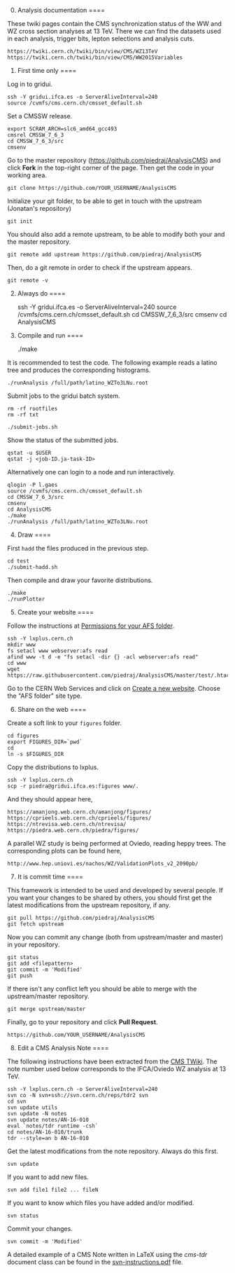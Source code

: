 0. Analysis documentation
====

These twiki pages contain the CMS synchronization status of the WW and WZ cross section analyses at 13 TeV. There we can find the datasets used in each analysis, trigger bits, lepton selections and analysis cuts.

    https://twiki.cern.ch/twiki/bin/view/CMS/WZ13TeV
    https://twiki.cern.ch/twiki/bin/view/CMS/WW2015Variables


1. First time only
====

Log in to gridui.

    ssh -Y gridui.ifca.es -o ServerAliveInterval=240
    source /cvmfs/cms.cern.ch/cmsset_default.sh

Set a CMSSW release.

    export SCRAM_ARCH=slc6_amd64_gcc493
    cmsrel CMSSW_7_6_3
    cd CMSSW_7_6_3/src
    cmsenv

Go to the master repository (https://github.com/piedraj/AnalysisCMS) and click **Fork** in the top-right corner of the page. Then get the code in your working area.

    git clone https://github.com/YOUR_USERNAME/AnalysisCMS

Initialize your git folder, to be able to get in touch with the upstream (Jonatan's repository)

    git init

You should also add a remote upstream, to be able to modify both your and the master repository.

    git remote add upstream https://github.com/piedraj/AnalysisCMS

Then, do a git remote in order to check if the upstream appears. 

    git remote -v

<!---
The base class should be recreated anytime the latino trees have been updated.
Read a MC latino tree that contains the `GEN_weight_SM` variable,

    root -l latino_DYJetsToLL_M-50.root
    latino->MakeClass("AnalysisBase")
-->


2. Always do
====

    ssh -Y gridui.ifca.es -o ServerAliveInterval=240
    source /cvmfs/cms.cern.ch/cmsset_default.sh
    cd CMSSW_7_6_3/src
    cmsenv
    cd AnalysisCMS


3. Compile and run
====

    ./make

It is recommended to test the code. The following example reads a latino tree and produces the corresponding histograms.

    ./runAnalysis /full/path/latino_WZTo3LNu.root

Submit jobs to the gridui batch system.

    rm -rf rootfiles
    rm -rf txt

    ./submit-jobs.sh

Show the status of the submitted jobs.

    qstat -u $USER
    qstat -j <job-ID.ja-task-ID>

Alternatively one can login to a node and run interactively.

    qlogin -P l.gaes
    source /cvmfs/cms.cern.ch/cmsset_default.sh
    cd CMSSW_7_6_3/src
    cmsenv
    cd AnalysisCMS
    ./make
    ./runAnalysis /full/path/latino_WZTo3LNu.root

<!---
Notice that input files can be accessed directly from eos when working from lxplus.

    ./runAnalysis root://eoscms.cern.ch//eos/cms/store/user/kbutanov/HWWwidthRun2/7September/25ns/latino_WZTo3LNu.root
-->


4. Draw
====

First `hadd` the files produced in the previous step.

    cd test
    ./submit-hadd.sh

Then compile and draw your favorite distributions.

    ./make
    ./runPlotter


5. Create your website
====

Follow the instructions at [Permissions for your AFS folder](https://espace.cern.ch/webservices-help/websitemanagement/ConfiguringAFSSites/Pages/PermissionsforyourAFSfolder.aspx).

    ssh -Y lxplus.cern.ch
    mkdir www
    fs setacl www webserver:afs read
    afind www -t d -e "fs setacl -dir {} -acl webserver:afs read"
    cd www
    wget https://raw.githubusercontent.com/piedraj/AnalysisCMS/master/test/.htaccess

Go to the CERN Web Services and click on [Create a new website](https://webservices.web.cern.ch/webservices/Services/CreateNewSite/Default.aspx).
Choose the "AFS folder" site type.


6. Share on the web
====

Create a soft link to your `figures` folder.

    cd figures
    export FIGURES_DIR=`pwd`
    cd
    ln -s $FIGURES_DIR

Copy the distributions to lxplus.

    ssh -Y lxplus.cern.ch
    scp -r piedra@gridui.ifca.es:figures www/.

And they should appear here,

    https://amanjong.web.cern.ch/amanjong/figures/
    https://cprieels.web.cern.ch/cprieels/figures/
    https://ntrevisa.web.cern.ch/ntrevisa/
    https://piedra.web.cern.ch/piedra/figures/

A parallel WZ study is being performed at Oviedo, reading heppy trees. The corresponding plots can be found here,

    http://www.hep.uniovi.es/nachos/WZ/ValidationPlots_v2_2090pb/


7. It is commit time
====

This framework is intended to be used and developed by several people. If you want your changes to be shared by others, you should first get the latest modifications from the upstream repository, if any.

    git pull https://github.com/piedraj/AnalysisCMS
    git fetch upstream

Now you can commit any change (both from upstream/master and master) in your repository.

    git status
    git add <filepattern>
    git commit -m 'Modified'
    git push

If there isn't any conflict left you should be able to merge with the upstream/master repository. 

    git merge upstream/master

Finally, go to your repository and click **Pull Request**.

    https://github.com/YOUR_USERNAME/AnalysisCMS


8. Edit a CMS Analysis Note
====

The following instructions have been extracted from the [CMS TWiki](https://twiki.cern.ch/twiki/bin/view/Main/HowtoNotesInCMS). The note number used below corresponds to the IFCA/Oviedo WZ analysis at 13 TeV.

    ssh -Y lxplus.cern.ch -o ServerAliveInterval=240
    svn co -N svn+ssh://svn.cern.ch/reps/tdr2 svn
    cd svn
    svn update utils
    svn update -N notes
    svn update notes/AN-16-010
    eval `notes/tdr runtime -csh`
    cd notes/AN-16-010/trunk
    tdr --style=an b AN-16-010

Get the latest modifications from the note repository. Always do this first.

    svn update

If you want to add new files.

    svn add file1 file2 ... fileN

If you want to know which files you have added and/or modified.

    svn status

Commit your changes.

    svn commit -m 'Modified'

A detailed example of a CMS Note written in LaTeX using the *cms-tdr* document class can be found in the [svn-instructions.pdf](https://github.com/piedraj/AnalysisCMS/raw/master/svn-instructions.pdf) file.
